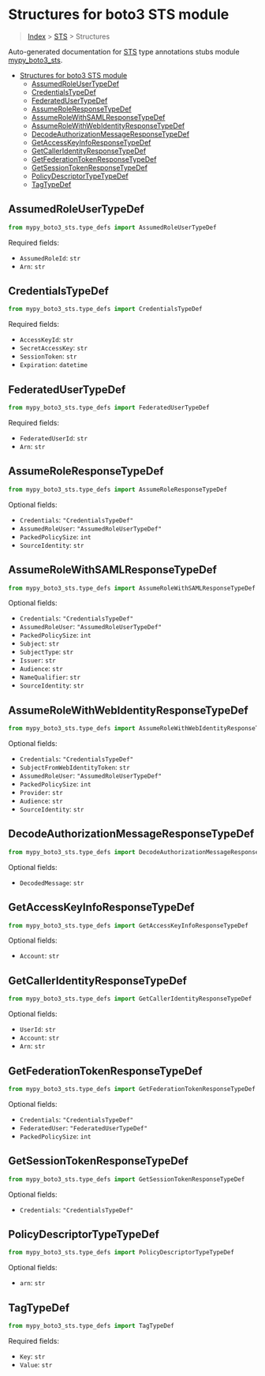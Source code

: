 # Structures for boto3 STS module

> [Index](../index.md) > [STS](./index.md) > Structures

Auto-generated documentation for [STS](https://boto3.amazonaws.com/v1/documentation/api/latest/reference/services/sts.html#STS)
type annotations stubs module [mypy_boto3_sts](https://pypi.org/project/mypy-boto3-sts/).

- [Structures for boto3 STS module](#structures-for-boto3-sts-module)
  - [AssumedRoleUserTypeDef](#assumedroleusertypedef)
  - [CredentialsTypeDef](#credentialstypedef)
  - [FederatedUserTypeDef](#federatedusertypedef)
  - [AssumeRoleResponseTypeDef](#assumeroleresponsetypedef)
  - [AssumeRoleWithSAMLResponseTypeDef](#assumerolewithsamlresponsetypedef)
  - [AssumeRoleWithWebIdentityResponseTypeDef](#assumerolewithwebidentityresponsetypedef)
  - [DecodeAuthorizationMessageResponseTypeDef](#decodeauthorizationmessageresponsetypedef)
  - [GetAccessKeyInfoResponseTypeDef](#getaccesskeyinforesponsetypedef)
  - [GetCallerIdentityResponseTypeDef](#getcalleridentityresponsetypedef)
  - [GetFederationTokenResponseTypeDef](#getfederationtokenresponsetypedef)
  - [GetSessionTokenResponseTypeDef](#getsessiontokenresponsetypedef)
  - [PolicyDescriptorTypeTypeDef](#policydescriptortypetypedef)
  - [TagTypeDef](#tagtypedef)

## AssumedRoleUserTypeDef

```python
from mypy_boto3_sts.type_defs import AssumedRoleUserTypeDef
```


Required fields:
- `AssumedRoleId`: `str`
- `Arn`: `str`




## CredentialsTypeDef

```python
from mypy_boto3_sts.type_defs import CredentialsTypeDef
```


Required fields:
- `AccessKeyId`: `str`
- `SecretAccessKey`: `str`
- `SessionToken`: `str`
- `Expiration`: `datetime`




## FederatedUserTypeDef

```python
from mypy_boto3_sts.type_defs import FederatedUserTypeDef
```


Required fields:
- `FederatedUserId`: `str`
- `Arn`: `str`




## AssumeRoleResponseTypeDef

```python
from mypy_boto3_sts.type_defs import AssumeRoleResponseTypeDef
```




Optional fields:
- `Credentials`: `"CredentialsTypeDef"`
- `AssumedRoleUser`: `"AssumedRoleUserTypeDef"`
- `PackedPolicySize`: `int`
- `SourceIdentity`: `str`


## AssumeRoleWithSAMLResponseTypeDef

```python
from mypy_boto3_sts.type_defs import AssumeRoleWithSAMLResponseTypeDef
```




Optional fields:
- `Credentials`: `"CredentialsTypeDef"`
- `AssumedRoleUser`: `"AssumedRoleUserTypeDef"`
- `PackedPolicySize`: `int`
- `Subject`: `str`
- `SubjectType`: `str`
- `Issuer`: `str`
- `Audience`: `str`
- `NameQualifier`: `str`
- `SourceIdentity`: `str`


## AssumeRoleWithWebIdentityResponseTypeDef

```python
from mypy_boto3_sts.type_defs import AssumeRoleWithWebIdentityResponseTypeDef
```




Optional fields:
- `Credentials`: `"CredentialsTypeDef"`
- `SubjectFromWebIdentityToken`: `str`
- `AssumedRoleUser`: `"AssumedRoleUserTypeDef"`
- `PackedPolicySize`: `int`
- `Provider`: `str`
- `Audience`: `str`
- `SourceIdentity`: `str`


## DecodeAuthorizationMessageResponseTypeDef

```python
from mypy_boto3_sts.type_defs import DecodeAuthorizationMessageResponseTypeDef
```




Optional fields:
- `DecodedMessage`: `str`


## GetAccessKeyInfoResponseTypeDef

```python
from mypy_boto3_sts.type_defs import GetAccessKeyInfoResponseTypeDef
```




Optional fields:
- `Account`: `str`


## GetCallerIdentityResponseTypeDef

```python
from mypy_boto3_sts.type_defs import GetCallerIdentityResponseTypeDef
```




Optional fields:
- `UserId`: `str`
- `Account`: `str`
- `Arn`: `str`


## GetFederationTokenResponseTypeDef

```python
from mypy_boto3_sts.type_defs import GetFederationTokenResponseTypeDef
```




Optional fields:
- `Credentials`: `"CredentialsTypeDef"`
- `FederatedUser`: `"FederatedUserTypeDef"`
- `PackedPolicySize`: `int`


## GetSessionTokenResponseTypeDef

```python
from mypy_boto3_sts.type_defs import GetSessionTokenResponseTypeDef
```




Optional fields:
- `Credentials`: `"CredentialsTypeDef"`


## PolicyDescriptorTypeTypeDef

```python
from mypy_boto3_sts.type_defs import PolicyDescriptorTypeTypeDef
```




Optional fields:
- `arn`: `str`


## TagTypeDef

```python
from mypy_boto3_sts.type_defs import TagTypeDef
```


Required fields:
- `Key`: `str`
- `Value`: `str`



